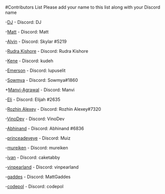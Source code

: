 #Contributors List
Please add your name to this list along with your Discord name

-[DJ](https://github.com/djohal) - Discord: DJ

-[Matt](https://github.com/mattcsmith) - Discord: Matt

-[Alvin](https://github.com/skylar01) - Discord: Skylar #5219

-[Rudra Kishore](https://github.com/ursrudra) - Discord: Rudra Kishore

-[Kene](https://github.com/kudeh) - Discord: kudeh

-[Emerson](https://github.com/lupuselit) - Discord: lupuselit

-[Sowmya](https://github.com/sowmyassrs) - Discord: Sowmya#1860

+[Manvi-Agrawal](https://github.com/Manvi-Agrawal) - Discord: Manvi

-[Eli](https://github.com/elir92) - Discord: Elijah #2635

-[Rozhin Alexey](https://github.com/lexantus) - Discord: Rozhin Alexey#7320

-[VinoDev](https://github.com/VinoDev) - Discord: VinoDev

-[Abhinand](https://github.com/abhinand5) - Discord: Abhinand #6836

-[princeadeyeye](https://github.com/princeadeyeye) - Discord: Muiz

-[mureiken](https://https://github.com/mureiken/) - Discord: mureiken

-[ivan](https://https://github.com/kuetabby/) - Discord: caketabby

-[vinpearland](https://https://github.com/vinpearland/) - Discord: vinpearland

-[gaddes](https://github.com/gaddes) - Discord: MattGaddes

-[codepol](https://github.com/codepol) - Discord: codepol